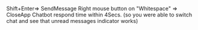 Shift+Enter=> SendMessage
Right mouse button on "Whitespace" => CloseApp
Chatbot respond time within 4Secs. (so you were able to switch chat and see that unread messages indicator works) 
